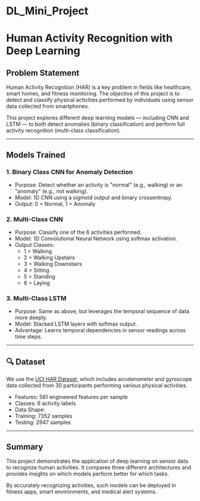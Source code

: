 # DL_Mini_Project

# Human Activity Recognition with Deep Learning

## Problem Statement

Human Activity Recognition (HAR) is a key problem in fields like healthcare, smart homes, and fitness monitoring. The objective of this project is to detect and classify physical activities performed by individuals using sensor data collected from smartphones.

This project explores different deep learning models — including CNN and LSTM — to both detect anomalies (binary classification) and perform full activity recognition (multi-class classification).

---

## Models Trained

### 1. **Binary Class CNN for Anomaly Detection**
- Purpose: Detect whether an activity is "normal" (e.g., walking) or an "anomaly" (e.g., not walking).
- Model: 1D CNN using a sigmoid output and binary crossentropy.
- Output: 0 = Normal, 1 = Anomaly

### 2. **Multi-Class CNN**
- Purpose: Classify one of the 6 activities performed.
- Model: 1D Convolutional Neural Network using softmax activation.
- Output Classes:
  - 1 = Walking
  - 2 = Walking Upstairs
  - 3 = Walking Downstairs
  - 4 = Sitting
  - 5 = Standing
  - 6 = Laying

### 3. **Multi-Class LSTM**
- Purpose: Same as above, but leverages the temporal sequence of data more deeply.
- Model: Stacked LSTM layers with softmax output.
- Advantage: Learns temporal dependencies in sensor readings across time steps.

---

## 🔍 Dataset

We use the [UCI HAR Dataset](https://archive.ics.uci.edu/ml/datasets/human+activity+recognition+using+smartphones), which includes accelerometer and gyroscope data collected from 30 participants performing various physical activities.

-  Features: 561 engineered features per sample
-  Classes: 6 activity labels
-  Data Shape: 
  - Training: 7352 samples
  - Testing: 2947 samples

---

##  Summary

This project demonstrates the application of deep learning on sensor data to recognize human activities. It compares three different architectures and provides insights on which models perform better for which tasks.

By accurately recognizing activities, such models can be deployed in fitness apps, smart environments, and medical alert systems.

